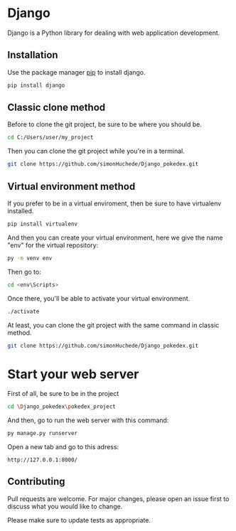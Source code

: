 # Django

Django is a Python library for dealing with web application development.

## Installation

Use the package manager [pip](https://pip.pypa.io/en/stable/) to install django.

```bash
pip install django
```

## Classic clone method
Before to clone the git project, be sure to be where you should be.
```bash
cd C:/Users/user/my_project
```
Then you can clone the git project while you're in a terminal.
```bash
git clone https://github.com/simonHuchede/Django_pokedex.git
```

## Virtual environment method
If you prefer to be in a virtual enviroment, then be sure to have virtualenv installed.
```bash
pip install virtualenv
```
And then you can create your virtual environment, here we give the name "env" for the virtual repository:
```bash
py -m venv env
```
Then go to:
```bash
cd <env\Scripts>
```
Once there, you'll be able to activate your virtual environment.
```bash
./activate
```
At least, you can clone the git project with the same command in classic method.
```bash
git clone https://github.com/simonHuchede/Django_pokedex.git
```


# Start your web server
First of all, be sure to be in the project
```bash
cd \Django_pokedex\pokedex_project
```
And then, go to run the web server with this command:
```bash
py manage.py runserver
```
Open a new tab and go to this adress:
```
http://127.0.0.1:8000/
```

## Contributing

Pull requests are welcome. For major changes, please open an issue first
to discuss what you would like to change.

Please make sure to update tests as appropriate.
